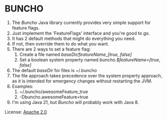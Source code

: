 # BUNCHO
1. The *Buncho* Java library currently provides very simple support for feature flags.
1. Just implement the 'FeatureFlags' interface and you're good to go.
1. It has 2 default methods that might do everything you need.
1. If not, then override them to do what you want.
1. There are 2 ways to set a feature flag: 
    1. Create a file named *$baseDir/$featureName_[true, false]*
    1. Set a boolean system property named *buncho.$featureName=[true, false]*
1. The default *baseDir* for files is ~/.buncho
1. The file approach takes precedence over the system property approach, as it is intended for emergency changes without restarting the JVM.
2. Examples:
    1. ~/.buncho/awesomeFeature_true
    1. -Dbuncho.awesomeFeature=true
1. I'm using Java 21, but *Buncho* will probably work with Java 8.

License: [Apache 2.0](https://www.apache.org/licenses/LICENSE-2.0.txt)
